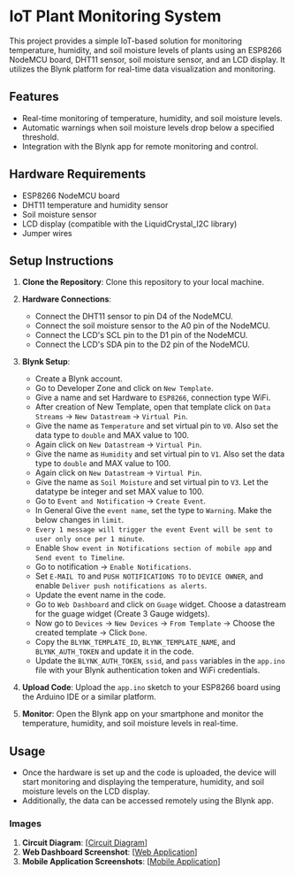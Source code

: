 # IoT Plant Monitoring System

This project provides a simple IoT-based solution for monitoring temperature, humidity, and soil moisture levels of plants using an ESP8266 NodeMCU board, DHT11 sensor, soil moisture sensor, and an LCD display. It utilizes the Blynk platform for real-time data visualization and monitoring.

## Features

- Real-time monitoring of temperature, humidity, and soil moisture levels.
- Automatic warnings when soil moisture levels drop below a specified threshold.
- Integration with the Blynk app for remote monitoring and control.

## Hardware Requirements

- ESP8266 NodeMCU board
- DHT11 temperature and humidity sensor
- Soil moisture sensor
- LCD display (compatible with the LiquidCrystal_I2C library)
- Jumper wires

## Setup Instructions

1. **Clone the Repository**: Clone this repository to your local machine.

2. **Hardware Connections**:
   - Connect the DHT11 sensor to pin D4 of the NodeMCU.
   - Connect the soil moisture sensor to the A0 pin of the NodeMCU.
   - Connect the LCD's SCL pin to the D1 pin of the NodeMCU.
   - Connect the LCD's SDA pin to the D2 pin of the NodeMCU.

3. **Blynk Setup**:
   - Create a Blynk account.
   - Go to Developer Zone and click on `New Template`.
   - Give a name and set Hardware to `ESP8266`, connection type WiFi.
   - After creation of New Template, open that template click on `Data Streams` -> `New Datastream` -> `Virtual Pin`.
   - Give the name as `Temperature` and set virtual pin to `V0`. Also set the data type to `double` and MAX value to 100.
   - Again click on `New Datastream` -> `Virtual Pin`.
   - Give the name as `Humidity` and set virtual pin to `V1`. Also set the data type to `double` and MAX value to 100.
   - Again click on `New Datastream` -> `Virtual Pin`.
   - Give the name as `Soil Moisture` and set virtual pin to `V3`. Let the datatype be integer and set MAX value to 100.
   - Go to `Event and Notification` -> `Create Event`.
   - In General Give the `event name`, set the type to `Warning`. Make the below changes in `limit`.
   - `Every 1 message will trigger the event Event will be sent to user only once per 1 minute`.
   - Enable `Show event in Notifications section of mobile app` and `Send event to Timeline`.
   - Go to notification -> `Enable Notifications`.
   - Set `E-MAIL TO` and `PUSH NOTIFICATIONS TO` to `DEVICE OWNER`, and enable `Deliver push notifications as alerts`.
   - Update the event name in the code.
   - Go to `Web Dashboard` and click on `Guage` widget. Choose a datastream for the guage widget (Create 3 Gauge widgets).
   - Now go to `Devices` -> `New Devices` -> `From Template` -> Choose the created template -> Click `Done`.
   - Copy the `BLYNK_TEMPLATE_ID`, `BLYNK_TEMPLATE_NAME`, and `BLYNK_AUTH_TOKEN` and update it in the code.
   - Update the `BLYNK_AUTH_TOKEN`, `ssid`, and `pass` variables in the `app.ino` file with your Blynk authentication token and WiFi credentials.

4. **Upload Code**: Upload the `app.ino` sketch to your ESP8266 board using the Arduino IDE or a similar platform.

5. **Monitor**: Open the Blynk app on your smartphone and monitor the temperature, humidity, and soil moisture levels in real-time.

## Usage

- Once the hardware is set up and the code is uploaded, the device will start monitoring and displaying the temperature, humidity, and soil moisture levels on the LCD display.
- Additionally, the data can be accessed remotely using the Blynk app.

### Images

1. **Circuit Diagram**: [[Circuit Diagram](https://github.com/Anirudhabg/NodeMCU_Based_Soil_and_Weather_data_Monitoring_system/blob/342d7cdd6d77269daf3ae2c31612f1304c4e4c68/Circuit%20Diagram/Circuit%20Diagram.png)]
2. **Web Dashboard Screenshot**: [[Web Application](https://github.com/Anirudhabg/NodeMCU_Based_Soil_and_Weather_data_Monitoring_system/blob/f32451039ad24289d582c5b8762fdeeb1fd866a5/Application/Web%20Application.png)]
3. **Mobile Application Screenshots**: [[Mobile Application](https://github.com/Anirudhabg/NodeMCU_Based_Soil_and_Weather_data_Monitoring_system/blob/342d7cdd6d77269daf3ae2c31612f1304c4e4c68/Application/Mobile%20Application.jpg)]
